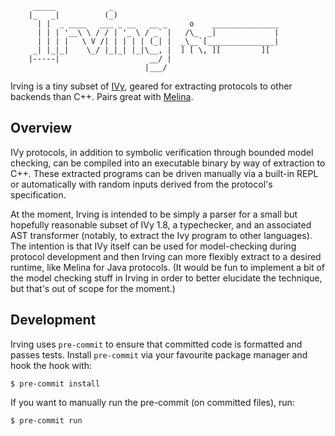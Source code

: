 ```
     _____            _             
    |_   _|          (_)            
      | |  _ ____   ___ _ __   __ _     o    _______________
      | | | '__\ \ / / | '_ \ / _` |   /\_  _|             |
      | | | |   \ V /| | | | | (_| |  _\__`[_______________|
     _| |_|_|    \_/ |_|_| |_|\__, |  ] [ \, ][         ][
    |-----|                    __/ |
                              |___/
```

Irving is a tiny subset of [IVy](https://github.com/kenmcmil/ivy/), geared for
extracting protocols to other backends than C++.  Pairs great with
[Melina](https://github.com/dijkstracula/melina).

## Overview

IVy protocols, in addition to symbolic verification through bounded model
checking, can be compiled into an executable binary by way of extraction to
C++.  These extracted programs can be driven manually via a built-in REPL or
automatically with random inputs derived from the protocol's specification.

At the moment, Irving is intended to be simply a parser for a small but
hopefully reasonable subset of IVy 1.8, a typechecker, and an associated AST
transformer (notably, to extract the Ivy program to other languages).  The
intention is that IVy itself can be used for model-checking during protocol
development and then Irving can more flexibly extract to a desired runtime,
like Melina for Java protocols.  (It would be fun to implement a bit of the
model checking stuff in Irving in order to better elucidate the technique, but
that's out of scope for the moment.)

## Development

Irving uses `pre-commit` to ensure that committed code is formatted and
passes tests.  Install `pre-commit` via your favourite package manager and
hook the hook with:

```
$ pre-commit install
```

If you want to manually run the pre-commit (on committed files), run:

```
$ pre-commit run
```
